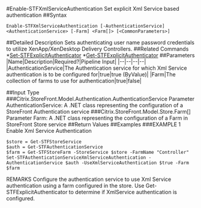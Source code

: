 #Enable-STFXmlServiceAuthentication
Set explicit Xml Service based authentication
##Syntax
```Enable-STFXmlServiceAuthentication [-AuthenticationService] <AuthenticationService> [-Farm] <Farm[]> [<CommonParameters>]
```
##Detailed Description
Sets authenticating user name password credentials to utilize XenApp/XenDesktop Delivery Controllers.
##Related Commands
*[Set-STFExplicitAuthenticator](Set-STFExplicitAuthenticator)
*[Get-STFExplicitAuthenticator](Get-STFExplicitAuthenticator)
##Parameters
|Name|Description|Required?|Pipeline Input||--|--|--|--||AuthenticationService|The Authentication service for which Xml Service authentication is to be configured for|true|true (ByValue)||Farm|The collection of farms to use for authentication|true|false|##Input Type
###Citrix.StoreFront.Model.Authentication.AuthenticationService
Parameter AuthenticationService: A .NET class representing the configuration of a StoreFront Authentication service
###Citrix.StoreFront.Model.Store.Farm[]
Parameter Farm: A .NET class representing the configuration of a Farm in StoreFront Store service
##Return Values
##Examples
###EXAMPLE 1 Enable Xml Service Authentication
```$store = Get-STFStoreService
$auth = Get-STFAuthenticationService
$farm = Get-STFStoreFarm -StoreService $store -FarmName "Controller"
Set-STFAuthenticationServiceXmlServiceAuthentication -AuthenticationService $auth -UseXmlServiceAuthentication $true -Farm $farm
```
REMARKS
Configure the authentication service to use Xml Service authentication using a farm configured in the store. Use
Get-STFExplicitAuthenticator to determine if XmlService authentication is configured.
